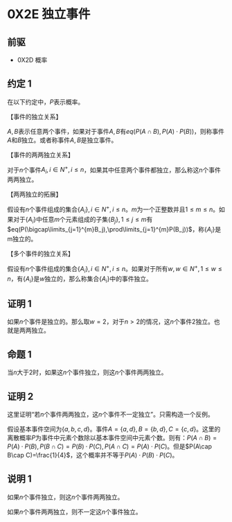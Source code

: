 # 0X2E 独立事件

## 前驱

* 0X2D 概率

## 约定 1

在以下约定中，$P$表示概率。

【事件的独立关系】

$A,B$表示任意两个事件，如果对于事件$A,B$有$eq(P(A\cap B),P(A)\cdot P(B))$，则称事件$A$和$B$独立。或者称事件$A,B$是独立事件。

【事件的两两独立关系】

对于$n$个事件$A_i,i\in N^+,i\leq n$，如果其中任意两个事件都独立，那么称这n个事件两两独立。

【两两独立的拓展】

假设有$n$个事件组成的集合$\{A_i\},i\in N^+,i\leq n$。$m$为一个正整数并且$1\leq m \leq n$。如果对于$\{A_i\}$中任意$m$个元素组成的子集$\{B_j\},1\leq j\leq m$有$eq(P(\bigcap\limits_{j=1}^{m}B_j),\prod\limits_{j=1}^{m}P(B_j))$，称$\{A_i\}$是m独立的。

【多个事件的独立关系】

假设有$n$个事件组成的集合$\{A_i\},i\in N^+,i\leq n$。如果对于所有$w,w\in N^+,1\leq w \leq n$，有$\{A_i\}$是$w$独立的，那么称集合$\{A_i\}$中的事件独立。

## 证明 1

如果$n$个事件是独立的。那么取$w=2$，对于$n>2$的情况，这$n$个事件2独立。也就是两两独立。

## 命题 1

当$n$大于2时，如果这$n$个事件独立，则这$n$个事件两两独立。

## 证明 2

这里证明“若$n$个事件两两独立，这$n$个事件不一定独立”。只需构造一个反例。

假设基本事件空间为$\{a,b,c,d\}$。事件$A=\{a,d\},B=\{b,d\},C=\{c,d\}$。这里的离散概率$P$为事件中元素个数除以基本事件空间中元素个数。则有：$P(A\cap B)=P(A)\cdot P(B),P(B\cap C)=P(B)\cdot P(C),P(A\cap C)=P(A)\cdot P(C)$。但是$P(A\cap B\cap C)=\frac{1}{4}$，这个概率并不等于$P(A)\cdot P(B)\cdot P(C)$。

## 说明 1

如果$n$个事件独立，则这$n$个事件两两独立。

如果$n$个事件两两独立，则不一定这$n$个事件独立。